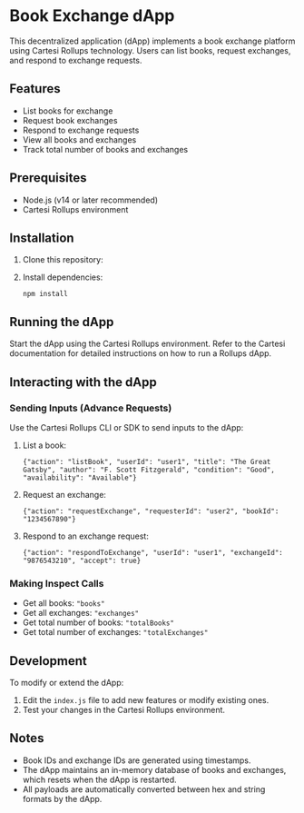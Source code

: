 # Book Exchange dApp

This decentralized application (dApp) implements a book exchange platform using Cartesi Rollups technology. Users can list books, request exchanges, and respond to exchange requests.

## Features

- List books for exchange
- Request book exchanges
- Respond to exchange requests
- View all books and exchanges
- Track total number of books and exchanges

## Prerequisites

- Node.js (v14 or later recommended)
- Cartesi Rollups environment

## Installation

1. Clone this repository:

2. Install dependencies:
   ```
   npm install
   ```

## Running the dApp

Start the dApp using the Cartesi Rollups environment. Refer to the Cartesi documentation for detailed instructions on how to run a Rollups dApp.

## Interacting with the dApp

### Sending Inputs (Advance Requests)

Use the Cartesi Rollups CLI or SDK to send inputs to the dApp:

1. List a book:

   ```
   {"action": "listBook", "userId": "user1", "title": "The Great Gatsby", "author": "F. Scott Fitzgerald", "condition": "Good", "availability": "Available"}
   ```

2. Request an exchange:

   ```
   {"action": "requestExchange", "requesterId": "user2", "bookId": "1234567890"}
   ```

3. Respond to an exchange request:
   ```
   {"action": "respondToExchange", "userId": "user1", "exchangeId": "9876543210", "accept": true}
   ```

### Making Inspect Calls

- Get all books: `"books"`
- Get all exchanges: `"exchanges"`
- Get total number of books: `"totalBooks"`
- Get total number of exchanges: `"totalExchanges"`

## Development

To modify or extend the dApp:

1. Edit the `index.js` file to add new features or modify existing ones.
2. Test your changes in the Cartesi Rollups environment.

## Notes

- Book IDs and exchange IDs are generated using timestamps.
- The dApp maintains an in-memory database of books and exchanges, which resets when the dApp is restarted.
- All payloads are automatically converted between hex and string formats by the dApp.
